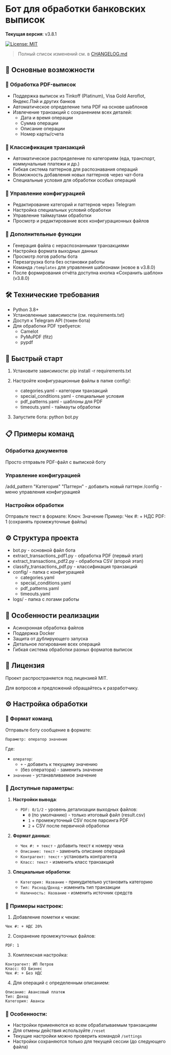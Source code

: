 # Бот для обработки банковских выписок

**Текущая версия**: v3.8.1

[![License: MIT](https://img.shields.io/badge/License-MIT-yellow.svg)](https://opensource.org/licenses/MIT)

> Полный список изменений см. в [CHANGELOG.md](CHANGELOG.md)

## 📌 Основные возможности

### 🔹 Обработка PDF-выписок
- Поддержка выписок из Tinkoff (Platinum), Visa Gold Aeroflot, Яндекс.Пэй и других банков
- Автоматическое определение типа PDF на основе шаблонов
- Извлечение транзакций с сохранением всех деталей:
  - Дата и время операции
  - Сумма операции
  - Описание операции
  - Номер карты/счета

### 🔹 Классификация транзакций
- Автоматическое распределение по категориям (еда, транспорт, коммунальные платежи и др.)
- Гибкая система паттернов для распознавания операций
- Возможность добавления новых паттернов через чат-бота
- Специальные условия для обработки особых операций

### 🔹 Управление конфигурацией
- Редактирование категорий и паттернов через Telegram
- Настройка специальных условий обработки
- Управление таймаутами обработки
- Просмотр и редактирование всех конфигурационных файлов

### 🔹 Дополнительные функции
- Генерация файла с нераспознанными транзакциями
- Настройка формата выходных данных
- Просмотр логов работы бота
- Перезагрузка бота без остановки работы
- Команда `/templates` для управления шаблонами (новое в v3.8.0)
- После формирования отчёта доступна кнопка «Сохранить шаблон» (v3.8.0)

## 🛠 Технические требования
- Python 3.8+
- Установленные зависимости (см. requirements.txt)
- Доступ к Telegram API (токен бота)
- Для обработки PDF требуется:
  - Camelot
  - PyMuPDF (fitz)
  - pypdf

## 🚀 Быстрый старт

1. Установите зависимости:
   pip install -r requirements.txt

2. Настройте конфигурационные файлы в папке config/:
   - categories.yaml - категории транзакций
   - special_conditions.yaml - специальные условия
   - pdf_patterns.yaml - шаблоны для PDF
   - timeouts.yaml - таймауты обработки

3. Запустите бота:
   python bot.py

## 📋 Примеры команд

### Обработка документов
Просто отправьте PDF-файл с выпиской боту

### Управление конфигурацией
/add_pattern "Категория" "Паттерн" - добавить новый паттерн
/config - меню управления конфигурацией

### Настройки обработки
Отправьте текст в формате:
Ключ: Значение
Пример:
Чек #: + НДС
PDF: 1 (сохранять промежуточные файлы)

## ⚙ Структура проекта
- bot.py - основной файл бота
- extract_transactions_pdf1.py - обработка PDF (первый этап)
- extract_transactions_pdf2.py - обработка CSV (второй этап)
- classify_transactions_pdf.py - классификация транзакций
- config/ - папка с конфигурацией
  - categories.yaml
  - special_conditions.yaml
  - pdf_patterns.yaml
  - timeouts.yaml
- logs/ - папка с логами работы

## 📌 Особенности реализации
- Асинхронная обработка файлов
- Поддержка Docker
- Защита от дублирующего запуска
- Детальное логирование всех операций
- Гибкая система обработки разных форматов выписок

## 📄 Лицензия
Проект распространяется под лицензией MIT.

Для вопросов и предложений обращайтесь к разработчику.



## ⚙ Настройка обработки

### 🔹 Формат команд
Отправьте боту сообщение в формате:
```
Параметр: оператор значение
```
Где:
- `оператор`:
  - `+` - добавить к текущему значению
  - (без оператора) - заменить значение
- `значение` - устанавливаемое значение

### 🔹 Доступные параметры:

1. **Настройки вывода**:
   - `PDF: 0/1/2` - уровень детализации выходных файлов:
     - `0` (по умолчанию) - только итоговый файл (result.csv)
     - `1` + промежуточный CSV после парсинга PDF
     - `2` + CSV после первичной обработки

2. **Формат данных**:
   - `Чек #: + текст` - добавить текст к номеру чека
   - `Описание: текст` - заменить описание операций
   - `Контрагент: текст` - установить контрагента
   - `Класс: текст` - изменить класс транзакций

3. **Специальные обработки**:
   - `Категория: Название` - принудительно установить категорию
   - `Тип: Расход/Доход` - изменить тип транзакции
   - `Наличность: Название` - изменить источник средств

### 🔹 Примеры настроек:

1. Добавление пометки к чекам:
```
Чек #: + НДС 20%
```

2. Сохранение промежуточных файлов:
```
PDF: 1
```

3. Комплексная настройка:
```
Контрагент: ИП Петров
Класс: 03 Бизнес
Чек #: + Без НДС
```

4. Для операций с определенным описанием:
```
Описание: Авансовый платеж
Тип: Доход
Категория: Авансы
```

### 🔹 Особенности:
- Настройки применяются ко всем обрабатываемым транзакциям
- Для отмены действия используйте `/reset`
- Текущие настройки можно проверить командой `/settings`
- Настройки сохраняются только для текущей сессии (до следующего файла)